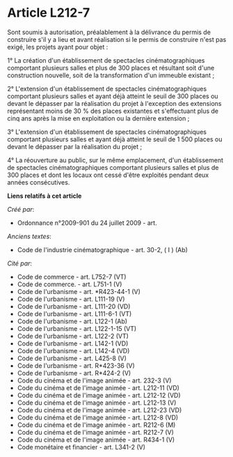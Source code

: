 # Article L212-7

Sont soumis à autorisation, préalablement à la délivrance du permis de construire s'il y a lieu et avant réalisation si le
permis de construire n'est pas exigé, les projets ayant pour objet :

1° La création d'un établissement de spectacles cinématographiques comportant plusieurs salles et plus de 300 places et
résultant soit d'une construction nouvelle, soit de la transformation d'un immeuble existant ;

2° L'extension d'un établissement de spectacles cinématographiques comportant plusieurs salles et ayant déjà atteint le seuil
de 300 places ou devant le dépasser par la réalisation du projet à l'exception des extensions représentant moins de 30 % des
places existantes et s'effectuant plus de cinq ans après la mise en exploitation ou la dernière extension ;

3° L'extension d'un établissement de spectacles cinématographiques comportant plusieurs salles et ayant déjà atteint le seuil
de 1 500 places ou devant le dépasser par la réalisation du projet ;

4° La réouverture au public, sur le même emplacement, d'un établissement de spectacles cinématographiques comportant
plusieurs salles et plus de 300 places et dont les locaux ont cessé d'être exploités pendant deux années consécutives.

**Liens relatifs à cet article**

_Créé par_:

  - Ordonnance n°2009-901 du 24 juillet 2009 - art.

_Anciens textes_:

  - Code de l'industrie cinématographique - art. 30-2, ( I )  (Ab)

_Cité par_:

  - Code de commerce - art. L752-7 (VT)
  - Code de commerce. - art. L751-1 (V)
  - Code de l'urbanisme - art. *R423-44-1 (V)
  - Code de l'urbanisme - art. L111-19 (V)
  - Code de l'urbanisme - art. L111-20 (VD)
  - Code de l'urbanisme - art. L111-6-1 (VT)
  - Code de l'urbanisme - art. L122-1 (Ab)
  - Code de l'urbanisme - art. L122-1-15 (VT)
  - Code de l'urbanisme - art. L122-2 (VT)
  - Code de l'urbanisme - art. L142-1 (VD)
  - Code de l'urbanisme - art. L142-4 (VD)
  - Code de l'urbanisme - art. L425-8 (V)
  - Code de l'urbanisme - art. R*423-36 (V)
  - Code de l'urbanisme - art. R*424-2 (V)
  - Code du cinéma et de l'image animée - art. 232-3 (V)
  - Code du cinéma et de l'image animée - art. L212-11 (VD)
  - Code du cinéma et de l'image animée - art. L212-12 (VD)
  - Code du cinéma et de l'image animée - art. L212-13 (V)
  - Code du cinéma et de l'image animée - art. L212-23 (VD)
  - Code du cinéma et de l'image animée - art. L212-8 (VD)
  - Code du cinéma et de l'image animée - art. R212-6 (M)
  - Code du cinéma et de l'image animée - art. R212-7 (V)
  - Code du cinéma et de l'image animée - art. R434-1 (V)
  - Code monétaire et financier - art. L341-2 (V)
